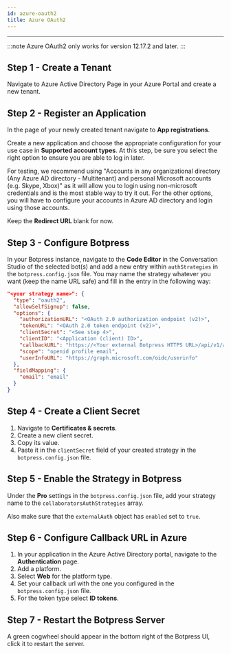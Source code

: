 ```yaml
---
id: azure-oauth2
title: Azure OAuth2
---
```


--------------------

:::note
Azure OAuth2 only works for version 12.17.2 and later.
:::

## Step 1 - Create a Tenant

Navigate to Azure Active Directory Page in your Azure Portal and create a new tenant.

## Step 2 - Register an Application

In the page of your newly created tenant navigate to **App registrations**.

Create a new application and choose the appropriate configuration for your use case in **Supported account types**. 
At this step, be sure you select the right option to ensure you are able to log in later.

For testing, we recommend using "Accounts in any organizational directory (Any Azure AD directory - Multitenant) and personal Microsoft accounts (e.g. Skype, Xbox)" as it will allow you to login using non-microsoft credentials and is the most stable way to try it out. For the other options, you will have to configure your accounts in Azure AD directory and login using those accounts.

Keep the **Redirect URL** blank for now.

## Step 3 - Configure Botpress

In your Botpress instance, navigate to the **Code Editor** in the Conversation Studio of the selected bot(s) and add a new entry within `authStrategies` in the `botpress.config.json` file. You may name the strategy whatever you want (keep the name URL safe) and fill in the entry in the following way:

```json
"<your strategy name>": {
  "type": "oauth2",
  "allowSelfSignup": false,
  "options": {
    "authorizationURL": "<OAuth 2.0 authorization endpoint (v2)>",
    "tokenURL": "<OAuth 2.0 token endpoint (v2)>",
    "clientSecret": "<See step 4>",
    "clientID": "<Application (client) ID>",
    "callbackURL": "https://<Your external Botpress HTTPS URL>/api/v1/auth/login-callback/oauth2/<Your strategy name>",
    "scope": "openid profile email",
    "userInfoURL": "https://graph.microsoft.com/oidc/userinfo"
  },
  "fieldMapping": {
    "email": "email"
  }
}
```

## Step 4 - Create a Client Secret

1. Navigate to **Certificates & secrets**. 
1. Create a new client secret. 
1. Copy its value.
1. Paste it in the `clientSecret` field of your created strategy in the `botpress.config.json` file.

## Step 5 - Enable the Strategy in Botpress

Under the **Pro** settings in the `botpress.config.json` file, add your strategy name to the `collaboratorsAuthStrategies` array.

Also make sure that the `externalAuth` object has `enabled` set to `true`.

## Step 6 - Configure Callback URL in Azure

1. In your application in the Azure Active Directory portal, navigate to the **Authentication** page.
1. Add a platform. 
  1. Select **Web** for the platform type.
  1. Set your callback url with the one you configured in the `botpress.config.json` file.
  1. For the token type select **ID tokens**.

## Step 7 - Restart the Botpress Server

A green cogwheel should appear in the bottom right of the Botpress UI, click it to restart the server.
